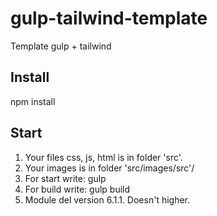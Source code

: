 # gulp-tailwind-template
Template gulp + tailwind

## Install

npm install

## Start
1. Your files css, js, html  is in folder 'src'.
2. Your images is in folder 'src/images/src'/
2. For start write: gulp
3. For build  write: gulp build
4. Module del version 6.1.1. Doesn't higher.
